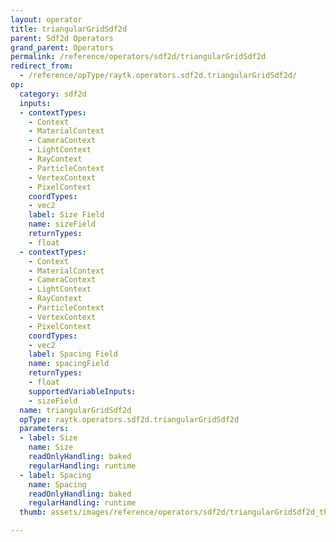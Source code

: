 ```yaml
---
layout: operator
title: triangularGridSdf2d
parent: Sdf2d Operators
grand_parent: Operators
permalink: /reference/operators/sdf2d/triangularGridSdf2d
redirect_from:
  - /reference/opType/raytk.operators.sdf2d.triangularGridSdf2d/
op:
  category: sdf2d
  inputs:
  - contextTypes:
    - Context
    - MaterialContext
    - CameraContext
    - LightContext
    - RayContext
    - ParticleContext
    - VertexContext
    - PixelContext
    coordTypes:
    - vec2
    label: Size Field
    name: sizeField
    returnTypes:
    - float
  - contextTypes:
    - Context
    - MaterialContext
    - CameraContext
    - LightContext
    - RayContext
    - ParticleContext
    - VertexContext
    - PixelContext
    coordTypes:
    - vec2
    label: Spacing Field
    name: spacingField
    returnTypes:
    - float
    supportedVariableInputs:
    - sizeField
  name: triangularGridSdf2d
  opType: raytk.operators.sdf2d.triangularGridSdf2d
  parameters:
  - label: Size
    name: Size
    readOnlyHandling: baked
    regularHandling: runtime
  - label: Spacing
    name: Spacing
    readOnlyHandling: baked
    regularHandling: runtime
  thumb: assets/images/reference/operators/sdf2d/triangularGridSdf2d_thumb.png

---
```

